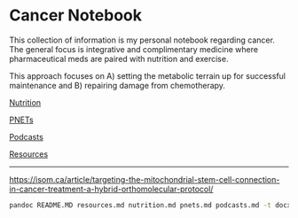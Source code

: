 # Cancer Notebook

This collection of information is my personal notebook regarding cancer.  The general focus is integrative and complimentary medicine where pharmaceutical meds are paired with nutrition and exercise.

This approach focuses on A) setting the metabolic terrain up for successful maintenance and B) repairing damage from chemotherapy.

[Nutrition](nutrition.md)

[PNETs](pnets.md)

[Podcasts](podcasts.md)

[Resources](resources.md)

***

<https://isom.ca/article/targeting-the-mitochondrial-stem-cell-connection-in-cancer-treatment-a-hybrid-orthomolecular-protocol/>

```bash
pandoc README.MD resources.md nutrition.md pnets.md podcasts.md -t docx -o cancer_notebook.docx
```
